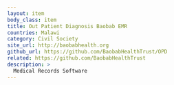 ```yaml
---
layout: item
body_class: item
title: Out Patient Diagnosis Baobab EMR
countries: Malawi
category: Civil Society
site_url: http://baobabhealth.org
github_url: https://github.com/BaobabHealthTrust/OPD
related: https://github.com/BaobabHealthTrust
description: >
  Medical Records Software
---
```

